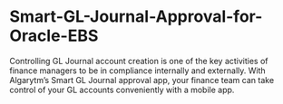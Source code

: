 # Smart-GL-Journal-Approval-for-Oracle-EBS
Controlling GL Journal account creation is one of the key activities of finance managers to be in compliance internally and externally. With Algarytm’s Smart GL Journal approval app, your finance team can take control of your GL accounts conveniently with a mobile app.
